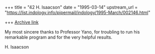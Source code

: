 +++
title = "42 H. Isaacson"
date = "1995-03-14"
upstream_url = "https://list.indology.info/pipermail/indology/1995-March/002146.html"

+++
[Archive link](https://list.indology.info/pipermail/indology/1995-March/002146.html)

My most sincere thanks to Professor Yano, for troubling to run his 
remarkable program and for the very helpful results.

H. Isaacson





